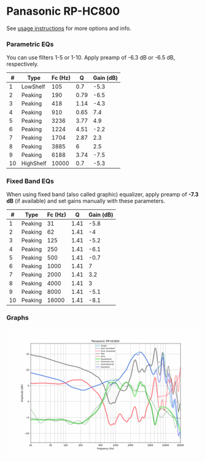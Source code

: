 # Panasonic RP-HC800
See [usage instructions](https://github.com/jaakkopasanen/AutoEq#usage) for more options and info.

### Parametric EQs
You can use filters 1-5 or 1-10. Apply preamp of -6.3 dB or -6.5 dB, respectively.

|   # | Type      |   Fc (Hz) |    Q |   Gain (dB) |
|-----|-----------|-----------|------|-------------|
|   1 | LowShelf  |       105 | 0.7  |        -5.3 |
|   2 | Peaking   |       190 | 0.79 |        -6.5 |
|   3 | Peaking   |       418 | 1.14 |        -4.3 |
|   4 | Peaking   |       910 | 0.65 |         7.4 |
|   5 | Peaking   |      3236 | 3.77 |         4.9 |
|   6 | Peaking   |      1224 | 4.51 |        -2.2 |
|   7 | Peaking   |      1704 | 2.87 |         2.3 |
|   8 | Peaking   |      3885 | 6    |         2.5 |
|   9 | Peaking   |      6188 | 3.74 |        -7.5 |
|  10 | HighShelf |     10000 | 0.7  |        -5.3 |

### Fixed Band EQs
When using fixed band (also called graphic) equalizer, apply preamp of **-7.3 dB** (if available) and set gains manually with these parameters.

|   # | Type    |   Fc (Hz) |    Q |   Gain (dB) |
|-----|---------|-----------|------|-------------|
|   1 | Peaking |        31 | 1.41 |        -5.8 |
|   2 | Peaking |        62 | 1.41 |        -4   |
|   3 | Peaking |       125 | 1.41 |        -5.2 |
|   4 | Peaking |       250 | 1.41 |        -6.1 |
|   5 | Peaking |       500 | 1.41 |        -0.7 |
|   6 | Peaking |      1000 | 1.41 |         7   |
|   7 | Peaking |      2000 | 1.41 |         3.2 |
|   8 | Peaking |      4000 | 1.41 |         3   |
|   9 | Peaking |      8000 | 1.41 |        -5.1 |
|  10 | Peaking |     16000 | 1.41 |        -8.1 |

### Graphs
![](./Panasonic%20RP-HC800.png)
